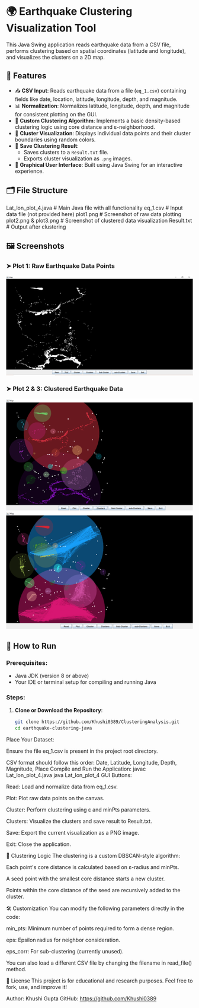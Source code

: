 # 🌍 Earthquake Clustering Visualization Tool

This Java Swing application reads earthquake data from a CSV file, performs clustering based on spatial coordinates (latitude and longitude), and visualizes the clusters on a 2D map.

## 📌 Features

- 📥 **CSV Input**: Reads earthquake data from a file (`eq_1.csv`) containing fields like date, location, latitude, longitude, depth, and magnitude.
- 📊 **Normalization**: Normalizes latitude, longitude, depth, and magnitude for consistent plotting on the GUI.
- 🧠 **Custom Clustering Algorithm**: Implements a basic density-based clustering logic using core distance and ε-neighborhood.
- 📍 **Cluster Visualization**: Displays individual data points and their cluster boundaries using random colors.
- 💾 **Save Clustering Result**:
  - Saves clusters to a `Result.txt` file.
  - Exports cluster visualization as `.png` images.
- 🎨 **Graphical User Interface**: Built using Java Swing for an interactive experience.

## 🗂️ File Structure

Lat_lon_plot_4.java # Main Java file with all functionality
eq_1.csv # Input data file (not provided here)
plot1.png # Screenshot of raw data plotting
plot2.png & plot3.png # Screenshot of clustered data visualization
Result.txt # Output after clustering

## 🖼️ Screenshots

### ➤ Plot 1: Raw Earthquake Data Points
![Plot 1](plot1.png)

### ➤ Plot 2 & 3: Clustered Earthquake Data
![Plot 2](plot2.png)
![Plot 3](plot3.png)

## 🚀 How to Run

### Prerequisites:
- Java JDK (version 8 or above)
- Your IDE or terminal setup for compiling and running Java

### Steps:

1. **Clone or Download the Repository**:
   ```bash
   git clone https://github.com/Khushi0389/ClusteringAnalysis.git
   cd earthquake-clustering-java
Place Your Dataset:

Ensure the file eq_1.csv is present in the project root directory.

CSV format should follow this order:
Date, Latitude, Longitude, Depth, Magnitude, Place
Compile and Run the Application:
javac Lat_lon_plot_4.java
java Lat_lon_plot_4
GUI Buttons:

Read: Load and normalize data from eq_1.csv.

Plot: Plot raw data points on the canvas.

Cluster: Perform clustering using ε and minPts parameters.

Clusters: Visualize the clusters and save result to Result.txt.

Save: Export the current visualization as a PNG image.

Exit: Close the application.

🧠 Clustering Logic
The clustering is a custom DBSCAN-style algorithm:

Each point's core distance is calculated based on ε-radius and minPts.

A seed point with the smallest core distance starts a new cluster.

Points within the core distance of the seed are recursively added to the cluster.

🛠️ Customization
You can modify the following parameters directly in the code:

min_pts: Minimum number of points required to form a dense region.

eps: Epsilon radius for neighbor consideration.

eps_corr: For sub-clustering (currently unused).

You can also load a different CSV file by changing the filename in read_file() method.

📃 License
This project is for educational and research purposes. Feel free to fork, use, and improve it!

Author: Khushi Gupta
GitHub:  https://github.com/Khushi0389


